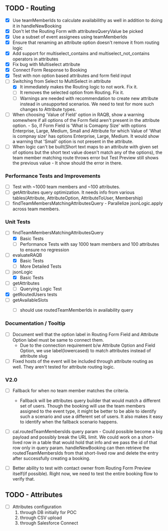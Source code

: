 ## TODO - Routing
- [x] Use teamMemberIds to calculate availabilithy as well in addition to doing it in handleNewBooking
- [x] Don't let the Routing Form with attributesQueryValue be picked
- [x] Use a subset of event assignees using teamMemberIds
- [x] Ensure that renaming an attribute option doesn't remove it from routing logic
- [x] Add support for multiselect_contains and multiselect_not_contains operators in attributes
- [x] Fix bug with Multiselect attribute
- [x] Connect Form Response to Booking
- [x] Test with non option based attributes and form field input
- [ ] Switching from Select to MultiSelect in attribute 
    - [x] It immediately makes the Routing logic to not work. Fix it.
    - [ ] It removes the selected option from Routing. Fix it.
    - [ ] Warnings are needed with recommendation to create new attribute instead in unsupported scenarios. We need to test for more such changes to Attribute types.
- [ ] When choosing 'Value of Field' option in RAQB, show a warning somewhere if all options of the Form field aren't present in the attribute option.
      - So, if Form Field is 'What is Comapny Size' with options Enterprise, Large, Medium, Small and Attribute for which Value of 'What is compnay size' has options Enterprise, Large, Medium. It would show a warning that 'Small' option is not present in the attribute.
- [ ] When logic can't be built(Short text maps to an attribute with given set of options but the short text value doesn't match any of the options), the team member matching route throws error but Test Preview still shows the previous value - It show should the error in there.

### Performance Tests and Improvements
- [ ] Test with ~1000 team members and ~100 attributes.
- [ ] getAttributes query optimization. It needs info from various tables(Attribute, AttributeOption, AttributeToUser, Membership)
- [ ] findTeamMembersMatchingAttributesQuery - Parallelize jsonLogic.apply across team members.

### Unit Tests
- [ ] findTeamMembersMatchingAttributesQuery
    - [x] Basic Tests
    - [ ] Performance Tests with say 1000 team members and 100 attributes to ensure no regression
- [ ] evaluateRAQB
    - [x] Basic Tests
    - [ ] More Detailed Tests
- [ ] jsonLogic
    - [x] Basic Tests
- [ ] getAttributes
    - [ ] Querying Logic Test
- [x] getRoutedUsers tests
- [ ] getAvailableSlots 
    - [ ] should use routedTeamMemberIds in availability query


### Documentation / Tooltip
- [ ] Document well that the option label in Routing Form Field and Attribute Option label must be same to connect them.
    - Due to the connection requirement b/w Attribute Option and Field Option, we use label(lowercased) to match attributes instead of attribute slug
- [ ] Fixed hosts of the event will be included through attribute routing as well. They aren't tested for attribute routing logic.

### V2.0
- [ ] Fallback for when no team member matches the criteria.
    - Fallback will be attributes query builder that would match a different set of users. Though the booking will use the team members assigned to the event type, it might be better to be able to identify such a scenario and use a different set of users. It also makes it easy to identify when the fallback scenario happens.
- [ ] cal.routedTeamMembersIds query param - Could possible become a big payload and possibly break the URL limit. We could work on a short-lived row in a table that would hold that info and we pass the id of that row only in query param. handleNewBooking can then retrieve the routedTeamMembersIds from that short-lived row and delete the entry after successfully creating a booking.
- [ ] Better ability to test with contact owner from Routing Form Preview itself(if possible). Right now, we need to test the entire booking flow to verify that.


## TODO - Attributes
- [ ] Attributes configuration
    1. through DB initially for POC
    2. through CSV upload
    3. through Salesforce Connect